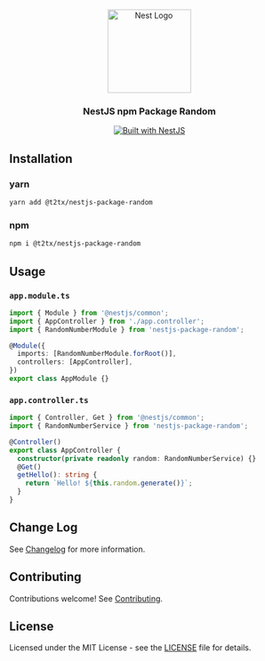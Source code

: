 <h1 align="center"></h1>

<div align="center">
  <a href="http://nestjs.com/" target="_blank">
    <img src="https://nestjs.com/img/logo_text.svg" width="150" alt="Nest Logo" />
  </a>
</div>

<h3 align="center">NestJS npm Package Random</h3>

<div align="center">
  <a href="https://nestjs.com" target="_blank">
    <img src="https://img.shields.io/badge/built%20with-NestJs-red.svg" alt="Built with NestJS">
  </a>
</div>

## Installation

### yarn

```bash
yarn add @t2tx/nestjs-package-random
```

### npm

```bash
npm i @t2tx/nestjs-package-random
```

## Usage

### `app.module.ts`

```typescript
import { Module } from '@nestjs/common';
import { AppController } from './app.controller';
import { RandomNumberModule } from 'nestjs-package-random';

@Module({
  imports: [RandomNumberModule.forRoot()],
  controllers: [AppController],
})
export class AppModule {}
```

### `app.controller.ts`

```typescript
import { Controller, Get } from '@nestjs/common';
import { RandomNumberService } from 'nestjs-package-random';

@Controller()
export class AppController {
  constructor(private readonly random: RandomNumberService) {}
  @Get()
  getHello(): string {
    return `Hello! ${this.random.generate()}`;
  }
}
```

## Change Log

See [Changelog](CHANGELOG.md) for more information.

## Contributing

Contributions welcome! See [Contributing](CONTRIBUTING.md).

## License

Licensed under the MIT License - see the [LICENSE](LICENSE) file for details.
